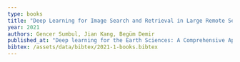 ```yaml
---
type: books
title: "Deep Learning for Image Search and Retrieval in Large Remote Sensing Archives"
year: 2021
authors: Gencer Sumbul, Jian Kang, Begüm Demir
published_at: "Deep learning for the Earth Sciences: A Comprehensive Approach to Remote Sensing, Climate Science and Geosciences, John Wiley & Sons, ISBN: 978-1-119-64614-3, 2021"
bibtex: /assets/data/bibtex/2021-1-books.bibtex
---
```

